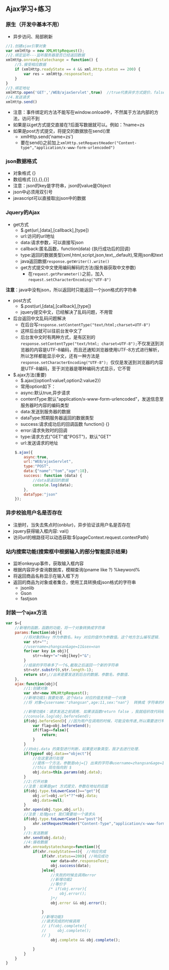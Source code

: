 ## Ajax学习+练习
### 原生（开发中基本不用）
- 异步访问、局部刷新
```javascript
//1.创建ajax引擎对象
var xmlHttp = new XMLHttpRequest();
//2.绑定监听---监听服务器是否已经返回数据
xmlHttp.onreadystatechange = function() {
    //5.接受相应数据
    if (xmlHttp.readyState == 4 && xml.Http.status == 200) {
        var res = xmlHttp.responseText;
    } 
}
//3.绑定地址
xmlHttp.open('GET','/WEB/ajaxServlet',true)  //true代表异步方式提价，false代表同步方式提交
//4.发送请求
xmlHttp.send()

```
- 注意：事件绑定的方法不能写在window.onload中，不然属于方法内部的方法，访问不到
- 如果是以get方式提交直接在?后面写数据就可以。例如：?name=zs
- 如果是post方式提交，将提交的数据放在send()里
  - xmlHttp.send('name=zs')
  - 要在send()之前加上`xmlHttp.setRequestHeader("Content-type","application/x-www-form-urlencoded")`

### json数据格式
- 对象格式 {}
- 数组格式 [{},{},{}]
- 注意：json的key是字符串，json的value是Object
- json中必须用双引号
- javascript可以直接取出json中的数据

### Jquery的Ajax
- get方式
  - $.get(url,[data],[callback],[type])
  - url:访问的url地址
  - data:请求参数，可以直接写json
  - callback:匿名函数，function(data) {执行成功后的回调}
  - type:返回的数据类型(xml,html,script,json,text,_default),常用json和text
  - java返回数据`response.getWriter().write()`
  - get方式提交中文使用编码解码的方法(服务器获取中文参数)
    - 在`request.getParameter()`之前，加入`request.setCharacterEncoding("UTF-8")`

**注意**：java中没有json，所以返回时只能返回一个json格式的字符串

- post方式
  - $.post(url,[data],[callback],[type])
  - jquery提交中文，已经解决了乱码问题，不用管
- 后台返回中文乱码问题解决
  - 在后台写`response.setContentType("text/html;charset=UTF-8")`
  - 这样后台就可以往前台发中文了
  - 后台发中文时有两种方式，是有区别的` response.setContentType("text/html; charset=UTF-8");`不仅发送到浏览器的内容是UTF-8编码，而且还通知浏览器使用UTF-8方式进行解析，所以怎样都能显示中文，还有一种方法是`response.setCharacterEncoding("UTF-8"); `仅仅是发送到浏览器的内容是UTF-8编码，至于浏览器是哪种编码方式显示，它不管
- $.ajax方法(重要)
  - $.ajax({option1:value1,option2:value2})
  - 常用option如下：
  - async:默认true,异步请求
  - contentType:默认"application/x-www-form-urlencoded"，发送信息至服务器时内容的编码类型
  - data:发送到服务器的数据
  - dataType:预期服务器返回的数据类型
  - success:请求成功后的回调函数 function() {}
  - error:请求失败时的回调
  - type:请求方式("GET"或"POST")，默认"GET"
  - url:发送请求的地址
```javascript
    $.ajax({
        async:true,
        url:"WEB/ajaxServlet",
        type:"POST",
        data:{"name":"tom","age":18},
        success: function (data) {
            //data是返回的数据
            console.log(data);
        },
        dataType:"json"
    });
```
### 异步校验用户名是否存在
- 注册时，当失去焦点时(onblur)，异步验证该用户名是否存在
- jquery获得输入框内容: val()
- 访问url的根路径可以动态获取:${pageContext.request.contextPath}

### 站内搜索功能(搜索框中根据输入的部分智能提示结果)
- 监听onkeyup事件，获取输入框内容
- 根据内容异步查询数据库，模糊查询(pname like ?) %keyword%
- 将返回商品名称显示在输入框下方
- 返回的商品为对象或者集合，使用工具转换成json格式的字符串
  - jsonlib
  - Gson
  - fastjson

### 封装一个ajax方法
```js
var $={
    //新增的函数，函数的功能，将一个对象转换成字符串
    params:function(obj){
        //将对象的key 作为参数名，key 对应的值作为参数值。这个地方怎么编写逻辑.
        var str="";
        //username=zhangsan&age=11&sex=nan
        for(var key in obj){
            str+=key+"="+obj[key]+"&";
        }
        //组装的字符串多了一个&,截取之后返回一个新的字符串
        str=str.substr(0,str.length-1);
        return str;//出来是要发送到后台的数据，参数名，参数值.
    },
    ajax:function(obj){
        //1:创建对象
        var xhr=new XMLHttpRequest();
        //新增功能1:我要处理，这个data 对应的值支持是一个对象
        //将 对象={username:"zhangsan",age:11,sex:"nan"}  转换成 字符串的格式  username=zhangsan&age=11&sex=nan

        //新增功能4：请求发送之前调用. 如果该函数return false ，我就组织改代码继续往下执行.
        //console.log(obj.beforeSend);
        if(obj.beforeSend){ //因为用户在调用的时候，可能没有传递,所以需要进行判断.
            var flag=obj.beforeSend();
            if(flag==false){
                return;
            }
        }
        //对obj.data 的类型进行判断，如果是对象类型，我才去进行处理.
        if(typeof obj.data=="object"){
            //在这里进行处理
            //提炼一个方法，参数是obj={} 出来的字符串username=zhangsan&age=11&sex=nan
            //this 现在指向到 $
            obj.data=this.params(obj.data);
        }
        //2:打开对象
        //注意：如果是get 方式提交，参数在地址的后面
        if(obj.type.toLowerCase()=="get"){
            obj.url=obj.url+"?"+obj.data;
            obj.data=null;
        }
        xhr.open(obj.type,obj.url);
        //注意：处理post 我们需要给一个请求头
        if(obj.type.toLowerCase()=="post"){
            xhr.setRequestHeader("Content-Type","application/x-www-form-urlencoded");
        }
        //3:发送数据
        xhr.send(obj.data);
        //4:接收数据
        xhr.onreadystatechange=function(){
            if(xhr.readyState==4){  //响应完成
                if(xhr.status==200){ //响应成功
                    var data=xhr.responseText;
                    obj.success(data);
                }else{
                    //失败的时候去调用error
                    //新增功能2
                    //等价于
                   /* if(obj.error){
                        obj.error();
                    }*/
                    obj.error && obj.error();

                }
                //新增功能3
                //请求完成的时候调用
                // if(obj.complete){
                //     obj.complete();
                // }
                    obj.complete && obj.complete();

            }
        }
    }
}
```